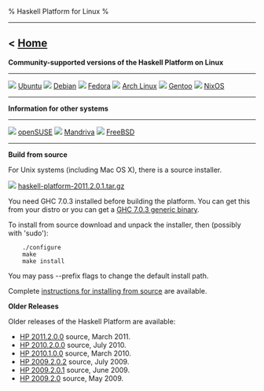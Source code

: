 % Haskell Platform for Linux
%

-------------------------------
< [Home]
-------------------------------

[Home]: index.html

**Community-supported versions of the Haskell Platform on Linux**

---------                                                               ---------                                                               ---------
![](http://hackage.haskell.org/platform/icons/ubuntu.png) [Ubuntu]      ![](http://hackage.haskell.org/platform/icons/debian.png) [Debian]      ![](http://hackage.haskell.org/platform/icons/fedora.png) [Fedora]
![](http://hackage.haskell.org/platform/icons/arch.png) [Arch Linux]    ![](http://hackage.haskell.org/platform/icons/gentoo.png) [Gentoo]      ![](http://hackage.haskell.org/platform/icons/nixos.png) [NixOS]
---------                                                               ---------                                                               ---------

[Ubuntu]: http://packages.ubuntu.com/haskell-platform
[Debian]: http://packages.debian.org/haskell-platform
[Fedora]: https://admin.fedoraproject.org/community/?package=haskell-platform#package_maintenance
[Arch Linux]: http://www.archlinux.org/packages/extra/i686/haskell-platform/
[Gentoo]: http://www.haskell.org/haskellwiki/Gentoo/HaskellPlatform
[NixOS]: http://hydra.nixos.org/job/nixpkgs/trunk/haskellPackages_ghc702.haskellPlatform_2011_2_0_0/

**Information for other systems**

---------                                                                 ---------                                                                  ---------
![](http://hackage.haskell.org/platform/icons/opensuse.png) [openSUSE]    ![](http://hackage.haskell.org/platform/icons/mandriva.png) [Mandriva]     ![](http://hackage.haskell.org/platform/icons/freebsd.png) [FreeBSD]
---------                                                                 ---------                                                                  ---------

[Jaunty]: http://sitr.us/2009/07/02/how-to-install-haskell-platform-on-ubuntu-jaunty.html
[Karmic]: http://davidsiegel.org/haskell-platform-in-karmic-koala/
[Lucid]: https://launchpad.net/~justinbogner/+archive/haskell-platform
[openSUSE]: https://build.opensuse.org/project/show?project=devel:languages:haskell
[Mandriva]: http://wiki.mandriva.com/en/Development/Tasks/Packaging/Policies/Haskell
[FreeBSD]: http://wiki.freebsd.org/Haskell

**Build from source**

For Unix systems (including Mac OS X), there is a source installer.

![](http://hackage.haskell.org/platform/icons/source.png)
<a href="http://lambda.galois.com/hp-tmp/2011.2.0.1/haskell-platform-2011.2.0.1.tar.gz" onClick="javascript: pageTracker._trackPageview('/downloads/source'); ">haskell-platform-2011.2.0.1.tar.gz</a>

You need GHC 7.0.3 installed before building the platform. You can get this from your distro or
you can get a [GHC 7.0.3 generic binary].

[GHC 7.0.3 generic binary]: http://haskell.org/ghc/download_ghc_7_0_3.html#distros

To install from source download and unpack the installer, then (possibly with 'sudo'):

        ./configure
        make
        make install

You may pass --prefix flags to change the default install path.

Complete [instructions for installing from source] are available.

[instructions for installing from source]: http://www.vex.net/~trebla/haskell/haskell-platform.xhtml

<!--
**Build from cabal**

If you already have a reasonable Haskell development environment with
GHC 7.0.2 and cabal-install, you can build the platform from the Cabal
package alone.

![](http://hackage.haskell.org/platform/icons/cabal.png)
<a href="http://hackage.haskell.org/platform/2010.2.0.0/cabal/haskell-platform-2010.2.0.0.tar.gz" onClick="javascript: pageTracker._trackPageview('/downloads/cabal'); ">Haskell Platform Cabal Package</a>

To install, unpack the cabal tarball, and run:

        cabal install
 -->

**Older Releases**

Older releases of the Haskell Platform are available:

* <a id="download" href="http://hackage.haskell.org/platform/2011.2.0.0/haskell-platform-2011.2.0.0.tar.gz" onClick="javascript: pageTracker._trackPageview('/downloads/source/old'); ">HP 2011.2.0.0</a> source, March 2011.
* <a id="download" href="http://hackage.haskell.org/platform/2010.2.0.0/haskell-platform-2010.2.0.0.tar.gz" onClick="javascript: pageTracker._trackPageview('/downloads/source/old'); ">HP 2010.2.0.0</a> source, July 2010.
* <a id="download" href="http://hackage.haskell.org/platform/2010.1.0.0/haskell-platform-2010.1.0.0.tar.gz" onClick="javascript: pageTracker._trackPageview('/downloads/source/old'); ">HP 2010.1.0.0</a> source, March 2010.
* <a id="download" href="http://hackage.haskell.org/platform/2009.2.0.2/haskell-platform-2009.2.0.2.tar.gz" onClick="javascript: pageTracker._trackPageview('/downloads/source/old'); ">HP 2009.2.0.2</a> source, July 2009.
* <a id="download" href="http://hackage.haskell.org/platform/2009.2.0.1/haskell-platform-2009.2.0.1.tar.gz" onClick="javascript: pageTracker._trackPageview('/downloads/source/old'); ">HP 2009.2.0.1</a> source, June 2009.
* <a id="download" href="http://hackage.haskell.org/platform/2009.2.0/haskell-platform-2009.2.0.tar.gz" onClick="javascript: pageTracker._trackPageview('/downloads/source/old'); ">HP 2009.2.0</a> source, May 2009.


